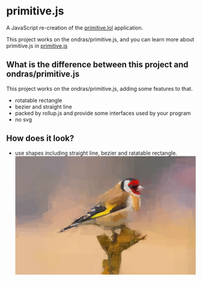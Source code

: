 # primitive.js

A JavaScript re-creation of the [primitive.lol](http://primitive.lol/) application.

This project works on the ondras/primitive.js, and you can learn more about primitive.js in [primitive.js](https://github.com/Easonzero/primitive.js)

## What is the difference between this project and ondras/primitive.js

This project works on the ondras/primitive.js, adding some features to that.

- rotatable rectangle
- bezier and straight line
- packed by rollup.js and provide some interfaces used by your program
- no svg

## How does it look?

- use shapes including straight line, bezier and ratatable rectangle.
![output](test/output.png)